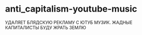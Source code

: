 # anti_capitalism-youtube-music
УДАЛЯЕТ БЛЯДСКУЮ РЕКЛАМУ С ЮТУБ МУЗИК. ЖАДНЫЕ КАПИТАЛИСТЫ БУДУ ЖРАТЬ ЗЕМЛЮ
